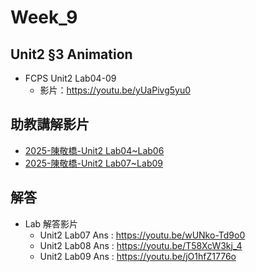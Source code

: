 # Week_9

## Unit2 §3 Animation
   * FCPS Unit2 Lab04-09
      * 影片：https://youtu.be/yUaPivg5yu0

## 助教講解影片
* [2025-陳敬橋-Unit2 Lab04~Lab06](https://youtu.be/mHvwm5-Flfk)
* [2025-陳敬橋-Unit2 Lab07~Lab09](https://youtu.be/b4Ww2Efwbrc)
  
## 解答
  * Lab 解答影片
      * Unit2 Lab07 Ans : https://youtu.be/wUNko-Td9o0
      * Unit2 Lab08 Ans : https://youtu.be/T58XcW3kj_4
      * Unit2 Lab09 Ans : https://youtu.be/jO1hfZ1776o
